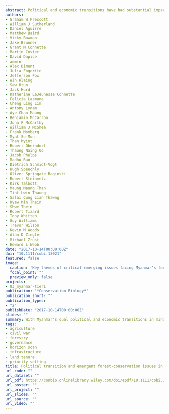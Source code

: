 ```yaml
---
abstract: Political and economic transitions have had substantial impacts on forest conservation. Where transitions are underway or anticipated, historical precedent and methods for systematically assessing future trends should be used to anticipate likely threats to forest conservation and design appropriate and prescient policy measures to counteract them. Myanmar is transitioning from an authoritarian, centralized state with a highly regulated economy to a more decentralized and economically liberal democracy and is working to end a long‐running civil war. With these transitions in mind, we used a horizon‐scanning approach to assess the 40 emerging issues most affecting Myanmar's forests, including internal conflict, land‐tenure insecurity, large‐scale agricultural development, demise of state timber enterprises, shortfalls in government revenue and capacity, and opening of new deforestation frontiers with new roads, mines, and hydroelectric dams. Averting these threats will require, for example, overhauling governance models, building capacity, improving infrastructure‐ and energy‐project planning, and reforming land‐tenure and environmental‐protection laws. Although challenges to conservation in Myanmar are daunting, the political transition offers an opportunity for conservationists and researchers to help shape a future that enhances Myanmar's social, economic, and environmental potential while learning and applying lessons from other countries. Our approach and results are relevant to other countries undergoing similar transitions.
authors:
- Graham W Prescott
- William J Sutherland
- Daniel Aguirre
- Matthew Baird
- Vicky Bowman
- Jake Brunner
- Grant M Connette
- Martin Cosier
- David Dapice
- admin
- Alex Diment
- Julia Fogerite
- Jefferson Fox
- Win Hlaing
- Saw Htun
- Jack Hurd
- Katherine LaJeunesse Connette
- Felicia Lasmana
- Cheng Ling Lim
- Antony Lynam
- Aye Chan Maung
- Benjamin McCarron
- John F McCarthy
- William J McShea
- Frank Momberg
- Myat Su Mon
- Than Myint
- Robert Oberndorf
- Thaung Naing Oo
- Jacob Phelps
- Madhu Rao
- Dietrich Schmidt-Vogt
- Hugh Speechly
- Oliver Springate-Baginski
- Robert Steinmetz
- Kirk Talbott
- Maung Maung Than
- Tint Lwin Thaung
- Salai Cung Lian Thawng
- Kyaw Min Thein
- Shwe Thein
- Robert Tizard
- Tony Whitten
- Guy Williams
- Trevor Wilson
- Kevin M Woods
- Alan D Ziegler
- Michael Zrust
- Edward L Webb
date: "2017-10-14T00:00:00Z"
doi: "10.1111/cobi.13021"
featured: false
image:
  caption: 'Key themes of critical emerging issues facing Myanmar’s forests and policy solutions to address them.'
  focal_point: ""
  preview_only: false
projects:
- 03_myanmar-tier1
publication: '*Conservation Biology*'
publication_short: ""
publication_types:
- "2"
publishDate: "2017-10-14T00:00:00Z"
slides: ""
summary: With Myanmar's dual political and economic transitions in mind, we used a horizon‐scanning approach to assess the 40 emerging issues most affecting Myanmar's forests, including internal conflict, land‐tenure insecurity, large‐scale agricultural development, demise of state timber enterprises, shortfalls in government revenue and capacity, and opening of new deforestation frontiers with new roads, mines, and hydroelectric dams. 
tags:
- agriculture
- civil war
- forestry
- governance
- horizon scan
- infrastructure
- land tenure
- priority setting
title: Political transition and emergent forest‐conservation issues in Myanmar
url_code: ""
url_dataset: ""
url_pdf: https://conbio.onlinelibrary.wiley.com/doi/epdf/10.1111/cobi.13021
url_poster: ""
url_project: ""
url_slides: ""
url_source: ""
url_video: ""
---
```

